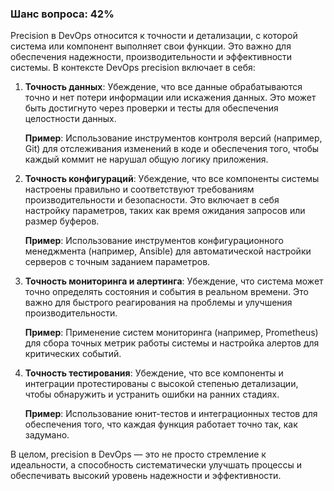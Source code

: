 ### Шанс вопроса: 42%

Precision в DevOps относится к точности и детализации, с которой система или компонент выполняет свои функции. Это важно для обеспечения надежности, производительности и эффективности системы. В контексте DevOps precision включает в себя:

1. **Точность данных**: Убеждение, что все данные обрабатываются точно и нет потери информации или искажения данных. Это может быть достигнуто через проверки и тесты для обеспечения целостности данных.
   
   **Пример**: Использование инструментов контроля версий (например, Git) для отслеживания изменений в коде и обеспечения того, чтобы каждый коммит не нарушал общую логику приложения.

2. **Точность конфигураций**: Убеждение, что все компоненты системы настроены правильно и соответствуют требованиям производительности и безопасности. Это включает в себя настройку параметров, таких как время ожидания запросов или размер буферов.
   
   **Пример**: Использование инструментов конфигурационного менеджмента (например, Ansible) для автоматической настройки серверов с точным заданием параметров.

3. **Точность мониторинга и алертинга**: Убеждение, что система может точно определять состояния и события в реальном времени. Это важно для быстрого реагирования на проблемы и улучшения производительности.
   
   **Пример**: Применение систем мониторинга (например, Prometheus) для сбора точных метрик работы системы и настройка алертов для критических событий.

4. **Точность тестирования**: Убеждение, что все компоненты и интеграции протестированы с высокой степенью детализации, чтобы обнаружить и устранить ошибки на ранних стадиях.
   
   **Пример**: Использование юнит-тестов и интеграционных тестов для обеспечения того, что каждая функция работает точно так, как задумано.

В целом, precision в DevOps — это не просто стремление к идеальности, а способность систематически улучшать процессы и обеспечивать высокий уровень надежности и эффективности.